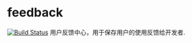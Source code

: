 # feedback
[![Build Status](https://travis-ci.org/umasuo/feedback.svg?branch=master)](https://travis-ci.org/umasuo/feedback)
用户反馈中心，用于保存用户的使用反馈给开发者.
